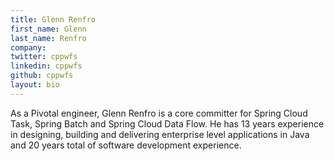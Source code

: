 ```yaml
---
title: Glenn Renfro
first_name: Glenn
last_name: Renfro
company:
twitter: cppwfs
linkedin: cppwfs
github: cppwfs
layout: bio
---
```

As a Pivotal engineer, Glenn Renfro is a core committer for Spring Cloud Task, Spring Batch and Spring Cloud Data Flow. He has 13 years experience in designing, building and delivering enterprise level applications in Java and 20 years total of software development experience.
